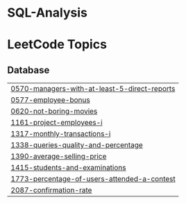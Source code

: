 # SQL-Analysis
<!---LeetCode Topics Start-->
# LeetCode Topics
## Database
|  |
| ------- |
| [0570-managers-with-at-least-5-direct-reports](https://github.com/Vinayak2712/SQL-Analysis/tree/master/0570-managers-with-at-least-5-direct-reports) |
| [0577-employee-bonus](https://github.com/Vinayak2712/SQL-Analysis/tree/master/0577-employee-bonus) |
| [0620-not-boring-movies](https://github.com/Vinayak2712/SQL-Analysis/tree/master/0620-not-boring-movies) |
| [1161-project-employees-i](https://github.com/Vinayak2712/SQL-Analysis/tree/master/1161-project-employees-i) |
| [1317-monthly-transactions-i](https://github.com/Vinayak2712/SQL-Analysis/tree/master/1317-monthly-transactions-i) |
| [1338-queries-quality-and-percentage](https://github.com/Vinayak2712/SQL-Analysis/tree/master/1338-queries-quality-and-percentage) |
| [1390-average-selling-price](https://github.com/Vinayak2712/SQL-Analysis/tree/master/1390-average-selling-price) |
| [1415-students-and-examinations](https://github.com/Vinayak2712/SQL-Analysis/tree/master/1415-students-and-examinations) |
| [1773-percentage-of-users-attended-a-contest](https://github.com/Vinayak2712/SQL-Analysis/tree/master/1773-percentage-of-users-attended-a-contest) |
| [2087-confirmation-rate](https://github.com/Vinayak2712/SQL-Analysis/tree/master/2087-confirmation-rate) |
<!---LeetCode Topics End-->